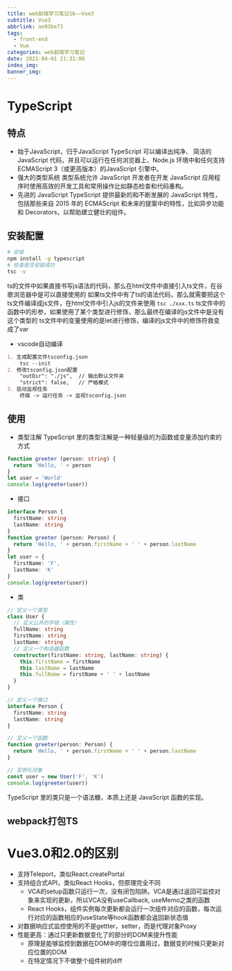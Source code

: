 ```yaml
---
title: web前端学习笔记16——Vue3
subtitle: Vue3
abbrlink: ae93be73
tags:
  - front-end
  - Vue
categories: web前端学习笔记
date: 2021-04-01 21:31:00
index_img:
banner_img:
---
```


# TypeScript
## 特点
- 始于JavaScript，归于JavaScript
TypeScript 可以编译出纯净、 简洁的 JavaScript 代码，并且可以运行在任何浏览器上、Node.js 环境中和任何支持 ECMAScript 3（或更高版本）的JavaScript 引擎中。
- 强大的类型系统
类型系统允许 JavaScript 开发者在开发 JavaScript 应用程序时使用高效的开发工具和常用操作比如静态检查和代码重构。
- 先进的 JavaScript
TypeScript 提供最新的和不断发展的 JavaScript 特性，包括那些来自 2015 年的 ECMAScript 和未来的提案中的特性，比如异步功能和 Decorators，以帮助建立健壮的组件。

## 安装配置
```bash
# 安装
npm install -g typescript
# 检查是否安装成功
tsc -v
````
ts的文件中如果直接书写js语法的代码，那么在html文件中直接引入ts文件，在谷歌浏览器中是可以直接使用的
如果ts文件中有了ts的语法代码，那么就需要把这个ts文件编译成js文件，在html文件中引入js的文件来使用 `tsc ./xxx.ts`
ts文件中的函数中的形参，如果使用了某个类型进行修饰，那么最终在编译的js文件中是没有这个类型的
ts文件中的变量使用的是let进行修饰，编译的js文件中的修饰符救变成了var
- vscode自动编译
```md
1. 生成配置文件tsconfig.json
    tsc --init
2. 修改tsconfig.json配置
    "outDir": "./js",  // 输出默认文件夹
    "strict": false,   // 严格模式   
3. 启动监视任务
    终端 -> 运行任务 -> 监视tsconfig.json
```

## 使用
- 类型注解
TypeScript 里的类型注解是一种轻量级的为函数或变量添加约束的方式
```ts
function greeter (person: string) {
  return 'Hello, ' + person
}
let user = 'World'
console.log(greeter(user))
```
- 接口
```ts
interface Person {
  firstName: string
  lastName: string
}
function greeter (person: Person) {
  return 'Hello, ' + person.firstName + ' ' + person.lastName
}
let user = {
  firstName: 'F',
  lastName: 'K'
}
console.log(greeter(user))
```
- 类
```ts
// 定义一个类型
class User {
  // 定义公共的字段（属性）
  fullName: string
  firstName: string
  lastName: string
  // 定义一个构造器函数
  constructor(firstName: string, lastName: string) {
    this.firstName = firstName
    this.lastName = lastName
    this.fullName = firstName + ' ' + lastName
  }
}

// 定义一个接口
interface Person {
  firstName: string
  lastName: string
}

// 定义一个函数
function greeter(person: Person) {
  return 'Hello, ' + person.firstName + ' ' + person.lastName
}

// 实例化对象
const user = new User('F', 'K')
console.log(greeter(user))
```
TypeScript 里的类只是一个语法糖，本质上还是 JavaScript 函数的实现。

## webpack打包TS



# Vue3.0和2.0的区别
- 支持Teleport，类似React.createPortal
- 支持组合式API，类似React Hooks，但原理完全不同
    - VCA的setup函数只运行一次，没有闭包陷阱。VCA是通过返回可监控对象来实现的更新，所以VCA没有useCallback, useMemo之类的函数
    - React Hooks，组件实例每次更新都会运行一次组件对应的函数，每次运行对应的函数相应的useState等hook函数都会返回新状态值
- 对数据响应式监控使用的不是gettter，setter，而是代理对象Proxy
- 性能更高：通过只更新数据变化了的部分的DOM来提升性能
    - 原理是能够监控到数据在DOM中的哪位位置用过，数据变的时候只更新对应位置的DOM
    - 在特定情况下不做整个组件树的diff
